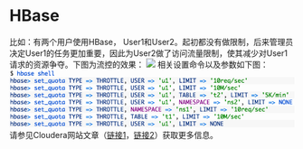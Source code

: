 # HBase

比如：有两个用户使用HBase， User1和User2。起初都没有做限制，后来管理员决定User1的任务更加重要，因此为User2做了访问流量限制，使其减少对User1请求的资源争夺。下图为流控的效果：
![](images/hbase_mt/1.png)
相关设置命令以及参数如下图：
![](images/hbase_mt/2.png)
请参见Cloudera网站文章（[链接1](http://blog.cloudera.com/blog/2014/12/new-in-cdh-5-2-improvements-for-running-multiple-workloads-on-a-single-hbase-cluster/)，[链接2](http://blog.cloudera.com/blog/2015/05/new-in-cdh-5-4-apache-hbase-request-throttling/)）获取更多信息。